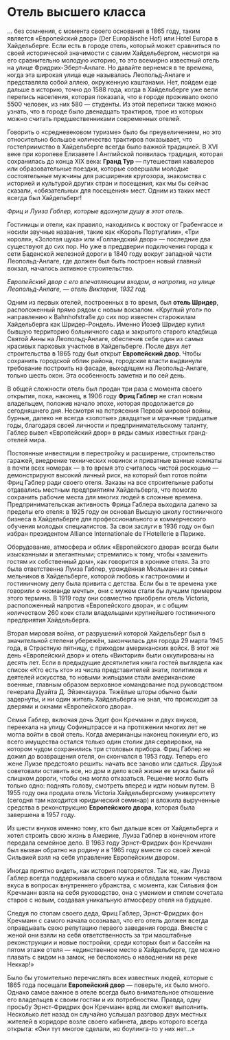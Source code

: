 # Отель высшего класса

... без сомнения, с момента своего основания в 1865 году, таким является «Европейский двор» (Der Europäische Hof) или Hotel Europa в Хайдельберге. Если есть в городе отель, который может сравниться по своей исторической значимости с самим Хайдельбергом, несмотря на его сравнительно молодую историю, то это всемирно известный отель на улице Фридрих-Эберт-Анлаге. Но давайте вернемся в те времена, когда эта широкая улица еще называлась Леопольд-Анлаге и представляла собой аллею, окруженную каштанами. Нет, пойдем еще дальше в историю, точно до 1588 года, когда в Хайдельберге уже вели перепись населения, которая показала, что в городе проживало около 5500 человек, из них 580 — студенты. Из этой переписи также можно узнать, что в городе было двенадцать трактиров, трое из которых можно считать предшественниками современных отелей.

Говорить о «средневековом туризме» было бы преувеличением, но это относительно большое количество трактиров показывает, что гостеприимство в Хайдельберге всегда было важной традицией. В XVI веке при королеве Елизавете I Английской появилась традиция, которая сохранилась до конца XIX века: **Гранд Тур** — путешествия кавалеров или образовательные поездки, которые совершали молодые состоятельные мужчины для расширения кругозора, знакомства с историей и культурой других стран и посещения, как мы бы сейчас сказали, «обязательных для посещения» мест. Одним из таких мест всегда был Хайдельберг!

*Фриц и Луиза Габлер, которые вдохнули душу в этот отель.*

Гостиницы и отели, как правило, находились к востоку от Грабенгассе и носили звучные названия, такие как «Король Португалии», «Три короля», «Золотая щука» или «Голландский двор» — последние два существуют до сих пор. Но уже в преддверии подключения города к сети Баденской железной дороги в 1840 году вокруг западной части Леопольд-Анлаге, где должен был быть построен новый главный вокзал, началось активное строительство.

*Европейский двор с его впечатляющим входом, а напротив, на улице Леопольд-Анлаге, — отель Виктория, 1932 год.*

Одним из первых отелей, построенных в то время, был **отель Шридер**, расположенный прямо рядом с новым вокзалом. «Круглый угол» по направлению к Bahnhofstraße до сих пор известен старожилам Хайдельберга как Шридер-Рондель. Именно Йозеф Шридер купил бывшую территорию больничного сада и закрытого старого кладбища Святой Анны на Леопольд-Анлаге, обеспечив себе один из самых красивых парковых участков в Хайдельберге. После двух лет строительства в 1865 году был открыт **Европейский двор**. Чтобы сохранить городской облик района, городские власти выдвинули требование построить на фасаде, выходящем на Леопольд-Анлаге, только шесть окон. Эта особенность заметна и по сей день.

В общей сложности отель был продан три раза с момента своего открытия, пока, наконец, в 1906 году **Фриц Габлер** не стал новым владельцем, положив начало эпохе, которая продолжается до сегодняшнего дня. Несмотря на потрясения Первой мировой войны, бурные, далеко не всегда «золотые» двадцатые и мрачные тридцатые годы, благодаря своей личности и предпринимательскому таланту, Габлер вывел «Европейский двор» в ряды самых известных гранд-отелей мира.

Постоянные инвестиции в перестройку и расширение, строительство гаражей, внедрение технических новинок и приватные ванные комнаты в почти всех номерах — в то время это считалось чистой роскошью — демонстрируют высокий личный риск, на который был готов пойти Фриц Габлер ради своего отеля. Заказы на все строительные работы отдавались местным предприятиям Хайдельберга, что помогло сохранить рабочие места для многих людей в сложные времена. Предпринимательская активность Фрица Габлера выходила далеко за пределы его отеля: в 1925 году он основал Высшую школу гостиничного бизнеса в Хайдельберге для профессионального и коммерческого обучения молодых специалистов. За свои заслуги в 1936 году он был избран президентом Alliance Internationale de l’Hotellerie в Париже.

Оборудование, атмосфера и облик «Европейского двора» всегда были изысканными и элегантными; стремились к тому, чтобы «заменить гостям их собственный дом», как говорится в хронике отеля. За это была ответственна Луиза Габлер, урождённая Мюльманн из семьи мельников в Хайдельберге, которой любовь к гастрономии и гостиничному делу была привита с детства. Если бы в те времена уже говорили о «команде мечты», они с мужем стали бы лучшим примером этого термина. В 1919 году они совместно приобрели отель Victoria, расположенный напротив «Европейского двора», и с общим количеством 260 коек стали владельцами крупнейшего гостиничного предприятия Хайдельберга.

Вторая мировая война, от разрушений которой Хайдельберг был в значительной степени убережён, закончилась для города 29 марта 1945 года, в Страстную пятницу, с приходом американских войск. В этот же день «Европейский двор» и отель «Виктория» были оккупированы на десять лет. Если в предыдущие десятилетия книга гостей выглядела как список «Кто есть кто» из числа представителей знати, политиков и деятелей искусства, то новыми жильцами стали американские военные, главным образом верховное командование под руководством генерала Дуайта Д. Эйзенхауэра. Тяжёлые шторы обычно были задернуты, и ни один житель Хайдельберга не знал, что происходит за дверями и окнами «Европейского двора».

Семья Габлер, включая дочь Эдит фон Кречманн и двух внуков, переехала на улицу Софинштрассе и на протяжении многих лет не могла войти в свой отель. Когда американцы наконец покинули его, из всего имущества остался только один столик для сервировки, на котором чудом сохранились три столовых прибора. Фриц Габлер не дожил до возвращения отеля, он скончался в 1953 году. Теперь его жене Луизе предстояло решить: начать все заново или сдаться. Друзья советовали оставить все, но дом и дело всей жизни ее мужа были ей слишком дороги, чтобы она могла отказаться. Решение могло быть только одно: поднять голову, смотреть вперед и идти новым путем. В 1955 году она продала отель Victoria Хайдельбергскому университету (сегодня там находится юридический семинар) и вложила вырученные средства в реконструкцию **Европейского двора**, которая была завершена в 1957 году.

Из шести внуков именно тому, кто был дальше всех от Хайдельберга и хотел строить свою жизнь в Америке, Луиза Габлер в конечном итоге передала семейное дело. В 1963 году Эрнст-Фридрих фон Кречманн был вызван обратно на родину и в 1965 году вместе со своей женой Сильвией взял на себя управление Европейским двором.

Иногда приятно видеть, как история повторяется. Так же, как Луиза Габлер всегда поддерживала своего мужа и обладала тонким чувством вкуса в вопросах внутреннего убранства, с момента, как Сильвия фон Кречманн взяла на себя руководство, она с умением и стилем сочетала старое с новым, создавая уникальную атмосферу отеля на будущее.

Следуя по стопам своего деда, Фриц Габлер, Эрнст-Фридрих фон Кречманн с самого начала осознавал, что его отель должен всегда оправдывать свою репутацию первого заведения города. Вместе с женой они взяли на себя ответственность за три масштабные реконструкции и новые постройки, среди которых был и бассейн на пятом этаже отеля — «единственное место в Хайдельберге, где можно плавать с видом на замок, не беспокоясь о наводнении на реке Неккар!»

Было бы утомительно перечислять всех известных людей, которые с 1865 года посещали **Европейский двор** — поверьте, их было много. Однако самое важное в отеле всегда было внимательное отношение его владельцев к своим гостям и их потребностям. Правда, одну просьбу Эрнст-Фридрих фон Кречманн вряд ли сможет выполнить. Несколько лет назад он случайно услышал разговор двух местных жителей в коридоре возле своего кабинета, дверь которого всегда открыта: «Они тут многое сделали, но боулинга-то у них нет...»
